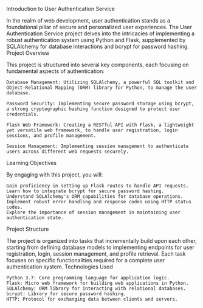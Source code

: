 Introduction to User Authentication Service

In the realm of web development, user authentication stands as a foundational pillar of secure and personalized user experiences. The User Authentication Service project delves into the intricacies of implementing a robust authentication system using Python and Flask, supplemented by SQLAlchemy for database interactions and bcrypt for password hashing.
Project Overview

This project is structured into several key components, each focusing on fundamental aspects of authentication:

    Database Management: Utilizing SQLAlchemy, a powerful SQL toolkit and Object-Relational Mapping (ORM) library for Python, to manage the user database.

    Password Security: Implementing secure password storage using bcrypt, a strong cryptographic hashing function designed to protect user credentials.

    Flask Web Framework: Creating a RESTful API with Flask, a lightweight yet versatile web framework, to handle user registration, login sessions, and profile management.

    Session Management: Implementing session management to authenticate users across different web requests securely.

Learning Objectives

By engaging with this project, you will:

    Gain proficiency in setting up Flask routes to handle API requests.
    Learn how to integrate bcrypt for secure password hashing.
    Understand SQLAlchemy's ORM capabilities for database operations.
    Implement robust error handling and response codes using HTTP status codes.
    Explore the importance of session management in maintaining user authentication state.

Project Structure

The project is organized into tasks that incrementally build upon each other, starting from defining database models to implementing endpoints for user registration, login, session management, and profile retrieval. Each task focuses on specific functionalities required for a complete user authentication system.
Technologies Used

    Python 3.7: Core programming language for application logic.
    Flask: Micro web framework for building web applications in Python.
    SQLAlchemy: ORM library for interacting with relational databases.
    bcrypt: Library for secure password hashing.
    HTTP: Protocol for exchanging data between clients and servers.
